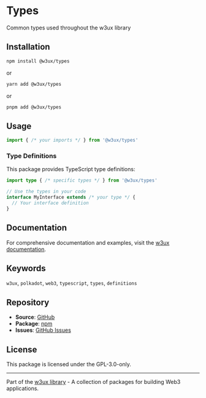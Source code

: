 # Types

Common types used throughout the w3ux library

## Installation

```bash
npm install @w3ux/types
```

or

```bash
yarn add @w3ux/types
```

or

```bash
pnpm add @w3ux/types
```

## Usage

```typescript
import { /* your imports */ } from '@w3ux/types'
```

### Type Definitions

This package provides TypeScript type definitions:

```typescript
import type { /* specific types */ } from '@w3ux/types'

// Use the types in your code
interface MyInterface extends /* your type */ {
  // Your interface definition
}
```

## Documentation

For comprehensive documentation and examples, visit the [w3ux documentation](https://w3ux.org/library/types).

## Keywords

`w3ux`, `polkadot`, `web3`, `typescript`, `types`, `definitions`

## Repository

- **Source**: [GitHub](https://github.com/w3ux/w3ux-library)
- **Package**: [npm](https://www.npmjs.com/package/@w3ux/types)
- **Issues**: [GitHub Issues](https://github.com/w3ux/w3ux-library/issues)

## License

This package is licensed under the GPL-3.0-only.

---

Part of the [w3ux library](https://github.com/w3ux/w3ux-library) - A collection of packages for building Web3 applications.
